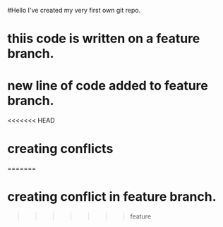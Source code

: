 #Hello I've created my very first own git repo.

# thiis code is written on a feature branch.

# new line of code added to feature branch.

<<<<<<< HEAD
# creating conflicts
=======
# creating conflict in feature branch.
>>>>>>> feature
